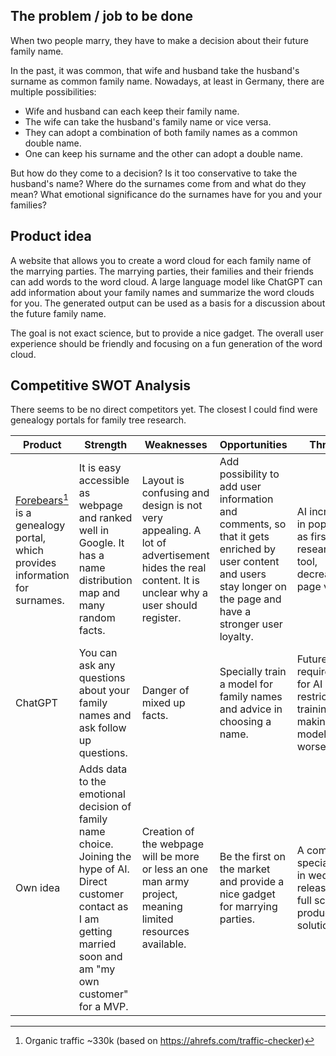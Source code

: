 ## The problem / job to be done

When two people marry, they have to make a decision about their future family name.

In the past, it was common, that wife and husband take the husband's surname as common family name. Nowadays, at least in Germany, there are multiple possibilities:
- Wife and husband can each keep their family name.
- The wife can take the husband's family name or vice versa.
- They can adopt a combination of both family names as a common double name.
- One can keep his surname and the other can adopt a double name.

But how do they come to a decision? Is it too conservative to take the husband's name? Where do the surnames come from and what do they mean? What emotional significance do the surnames have for you and your families? 

## Product idea

A website that allows you to create a word cloud for each family name of the marrying parties. The marrying parties, their families and their friends can add words to the word cloud. A large language model like ChatGPT can add information about your family names and summarize the word clouds for you. The generated output can be used as a basis for a discussion about the future family name.

The goal is not exact science, but to provide a nice gadget. The overall user experience should be friendly and focusing on a fun generation of the word cloud.

## Competitive SWOT Analysis

There seems to be no direct competitors yet. The closest I could find were genealogy portals for family tree research.

| Product | Strength | Weaknesses | Opportunities | Threats
| - | - | - | - | - |
| [Forebears](https://forebears.io/)[^1] is a genealogy portal, which provides information for surnames. | It is easy accessible as webpage and ranked well in Google. It has a name distribution map and many random facts. | Layout is confusing and design is not very appealing. A lot of advertisement hides the real content. It is unclear why a user should register. | Add possibility to add user information and comments, so that it gets enriched by user content and users stay longer on the page and have a stronger user loyalty. | AI increasing in popularity as first research tool, decreasing page visits. |
| ChatGPT | You can ask any questions about your family names and ask follow up questions. | Danger of mixed up facts. | Specially train a model for family names and advice in choosing a name. | Future legal requirements for AI might restrict training data, making the models worse. |
| Own idea | Adds data to the emotional decision of family name choice. Joining the hype of AI. Direct customer contact as I am getting married soon and am "my own customer" for a MVP. | Creation of the webpage will be more or less an one man army project, meaning limited resources available. | Be the first on the market and provide a nice gadget for marrying parties. | A company specialized in weddings releasing a full scale product / solution. |

[^1]: Organic traffic ~330k (based on https://ahrefs.com/traffic-checker)

